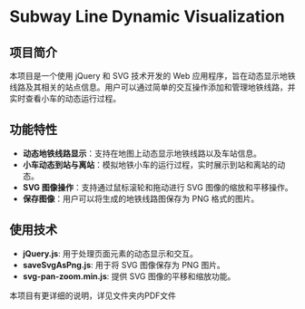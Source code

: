 # Subway Line Dynamic Visualization

## 项目简介
本项目是一个使用 jQuery 和 SVG 技术开发的 Web 应用程序，旨在动态显示地铁线路及其相关的站点信息。用户可以通过简单的交互操作添加和管理地铁线路，并实时查看小车的动态运行过程。

## 功能特性
- **动态地铁线路显示**：支持在地图上动态显示地铁线路以及车站信息。
- **小车动态到站与离站**：模拟地铁小车的运行过程，实时展示到站和离站的动态。
- **SVG 图像操作**：支持通过鼠标滚轮和拖动进行 SVG 图像的缩放和平移操作。
- **保存图像**：用户可以将生成的地铁线路图保存为 PNG 格式的图片。

## 使用技术
- **jQuery.js**: 用于处理页面元素的动态显示和交互。
- **saveSvgAsPng.js**: 用于将 SVG 图像保存为 PNG 图片。
- **svg-pan-zoom.min.js**: 提供 SVG 图像的平移和缩放功能。

本项目有更详细的说明，详见文件夹内PDF文件